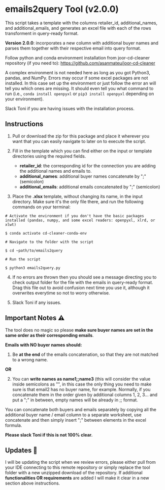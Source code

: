 # emails2query Tool (v2.0.0)

This script takes a template with the columns retailer_id, additional_names, and additional_emails, and generates an excel file with each of the rows transforment in query-ready format.

**Version 2.0.0**: incorporates a new column with additional buyer names and parses them together with their respective email into query format.

Follow python and conda environment installation from joor-cd-cleaner repository (if you need to): https://github.com/asanmateu/joor-cd-cleaner

A complex environment is not needed here as long as you got Python3, pandas, and NumPy. Errors may occur if some excel packages are not installed. In this case set up the environment or just follow the error an will tell you which ones are missing. It should even tell you what command to run (i.e., `conda install openpyxl` or `pip3 install openpyxl` depending on your environment). 

Slack Toni if you are having issues with the installation process.


## Instructions

1. Pull or download the zip for this package and place it wherever you want that you can easily navigate to later on to execute the script.

2. Fill in the template which you can find either on the input or template directories using the required fields.

	* **retailer_id**: the corresponding id for the connection you are adding the additional names and emails to.
	* **additional_names**: additional buyer names concatenate by ";" (semicolon)
	* **additional_emails**: additional emails concatenated by ";" (semicolon)


3. Place the **.xlsx** template, without changing its name, in the input directory. Make sure it's the only file there, and run the following commands on your terminal:

```
# Activate the environment if you don't have the basic packages installed (pandas, numpy, and some excel readers: openpyxl, xlrd, or xlwt)

$ conda activate cd-cleaner-conda-env

# Navigate to the folder with the script

$ cd ~path/to/emails2query

# Run the script

$ python3 emails2query.py
```

4. If no errors are thrown then you should see a message directing you to check output folder for the file with the emails in query-ready format. Drag this file out to avoid confusion next time you use it, although it overwrites everytime so not to worry otherwise.


5. Slack Toni if any issues.


## Important Notes ⚠️

The tool does no magic so please **make sure buyer names are set in the same order as their corresponding emails**.

**Emails with NO buyer names should:**

1. Be **at the end** of the emails concatenation, so that they are not matched to a wrong name.

**OR** 

2. You can **write names as name1;;name3** (this will consider the value inside semicolons as "", in this case the only thing you need to make sure is that email2 has no buyer name, for example. Normally, if you concatenate them in the order given by additional columns 1, 2, 3... and put a ";" in between, empty names will be already in ;; format.


You can concatenate both buyers and emails separately by copying all the additional buyer name / email column to a separate worksheet, use concatenate and then simply insert ";" between elements in the excel formula.

**Please slack Toni if this is not 100% clear.**


## Updates 📡

I will be updating the script when we review errors, please either pull from your IDE connecting to this remote repository or simply replace the tool folder with a new unzipped download of the repository. If additional **functionalities OR requirements** are added I will make it clear in a new section above instructions.
